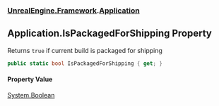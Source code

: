 ### [UnrealEngine.Framework](UnrealEngine_Framework.md 'UnrealEngine.Framework').[Application](Application.md 'UnrealEngine.Framework.Application')
## Application.IsPackagedForShipping Property
Returns `true` if current build is packaged for shipping  
```csharp
public static bool IsPackagedForShipping { get; }
```
#### Property Value
[System.Boolean](https://docs.microsoft.com/en-us/dotnet/api/System.Boolean 'System.Boolean')

